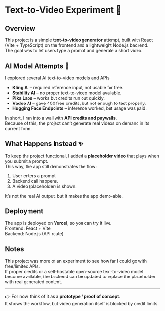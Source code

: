 # Text-to-Video Experiment 🚀

## Overview
This project is a simple **text-to-video generator** attempt, built with React (Vite + TypeScript) on the frontend and a lightweight Node.js backend.  
The goal was to let users type a prompt and generate a short video.

## AI Model Attempts 🎥
I explored several AI text-to-video models and APIs:

- **Kling AI** – required reference input, not usable for free.
- **Stability AI** – no proper text-to-video model available.
- **Pika Labs** – works but credits run out quickly.
- **Vadoo AI** – gave 400 free credits, but not enough to test properly.
- **Hugging Face Endpoints** – inference worked, but usage was paid.

In short, I ran into a wall with **API credits and paywalls**.  
Because of this, the project can’t generate real videos on demand in its current form.

## What Happens Instead ✨
To keep the project functional, I added a **placeholder video** that plays when you submit a prompt.  
This way, the app still demonstrates the flow:  
1. User enters a prompt.  
2. Backend call happens.  
3. A video (placeholder) is shown.

It’s not the real AI output, but it makes the app demo-able.

## Deployment
The app is deployed on **Vercel**, so you can try it live.  
Frontend: React + Vite  
Backend: Node.js (API route)

## Notes
This project was more of an experiment to see how far I could go with free/limited APIs.  
If proper credits or a self-hostable open-source text-to-video model become available, the backend can be updated to replace the placeholder with real generated content.

---

👉 For now, think of it as a **prototype / proof of concept**.  
It shows the workflow, but video generation itself is blocked by credit limits.
